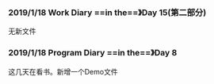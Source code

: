 ### 2019/1/18	Work Diary ==in the==》Day 15(第二部分)

无新文件

### 2019/1/18	Program Diary	==in the==》Day 8

这几天在看书。新增一个Demo文件